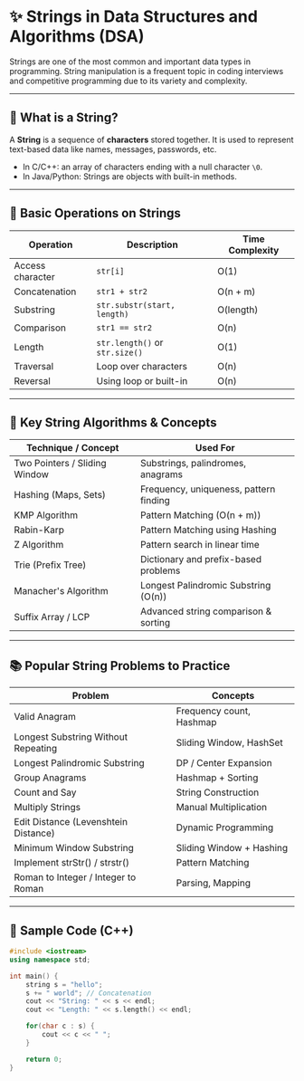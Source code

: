 # ✨ Strings in Data Structures and Algorithms (DSA)

Strings are one of the most common and important data types in programming. String manipulation is a frequent topic in coding interviews and competitive programming due to its variety and complexity.

---

## 📘 What is a String?

A **String** is a sequence of **characters** stored together. It is used to represent text-based data like names, messages, passwords, etc.

- In C/C++: an array of characters ending with a null character `\0`.
- In Java/Python: Strings are objects with built-in methods.

---

## 🔧 Basic Operations on Strings

| Operation           | Description                              | Time Complexity |
|---------------------|------------------------------------------|------------------|
| Access character     | `str[i]`                                 | O(1)             |
| Concatenation        | `str1 + str2`                            | O(n + m)         |
| Substring            | `str.substr(start, length)`             | O(length)        |
| Comparison           | `str1 == str2`                           | O(n)             |
| Length               | `str.length()` or `str.size()`           | O(1)             |
| Traversal            | Loop over characters                     | O(n)             |
| Reversal             | Using loop or built-in                   | O(n)             |

---

## 🧠 Key String Algorithms & Concepts

| Technique / Concept            | Used For                                      |
|--------------------------------|-----------------------------------------------|
| Two Pointers / Sliding Window | Substrings, palindromes, anagrams             |
| Hashing (Maps, Sets)          | Frequency, uniqueness, pattern finding        |
| KMP Algorithm                 | Pattern Matching (O(n + m))                   |
| Rabin-Karp                    | Pattern Matching using Hashing                |
| Z Algorithm                   | Pattern search in linear time                 |
| Trie (Prefix Tree)            | Dictionary and prefix-based problems          |
| Manacher's Algorithm          | Longest Palindromic Substring (O(n))         |
| Suffix Array / LCP           | Advanced string comparison & sorting          |

---

## 📚 Popular String Problems to Practice

| Problem                                | Concepts                            |
|----------------------------------------|-------------------------------------|
| Valid Anagram                          | Frequency count, Hashmap            |
| Longest Substring Without Repeating    | Sliding Window, HashSet             |
| Longest Palindromic Substring          | DP / Center Expansion               |
| Group Anagrams                         | Hashmap + Sorting                   |
| Count and Say                          | String Construction                 |
| Multiply Strings                       | Manual Multiplication               |
| Edit Distance (Levenshtein Distance)   | Dynamic Programming                 |
| Minimum Window Substring               | Sliding Window + Hashing            |
| Implement strStr() / strstr()          | Pattern Matching                    |
| Roman to Integer / Integer to Roman    | Parsing, Mapping                    |

---

## 🧪 Sample Code (C++)

```cpp
#include <iostream>
using namespace std;

int main() {
    string s = "hello";
    s += " world"; // Concatenation
    cout << "String: " << s << endl;
    cout << "Length: " << s.length() << endl;

    for(char c : s) {
        cout << c << " ";
    }

    return 0;
}
